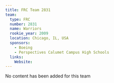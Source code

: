 ```yaml
---
title: FRC Team 2831
team:
  type: FRC
  number: 2831
  name: Warriors
  rookie_year: 2009
  location: Chicago, IL, USA
  sponsors:
    - Boeing
    - Perspectives Calumet Campus High Schools
  links:
    Website: 
---
```

No content has been added for this team